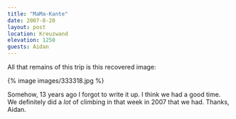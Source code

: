 ```yaml
---
title: "MaMa-Kante"
date: 2007-8-20
layout: post
location: Kreuzwand
elevation: 1250
guests: Aidan
---
```


All that remains of this trip is this recovered image:

{% image images/333318.jpg %}

Somehow, 13 years ago I forgot to write it up. I think we had a good time.
We definitely did a *lot* of climbing in that week in 2007 that we had.
Thanks, Aidan.

